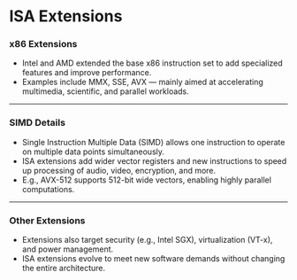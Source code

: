 # ISA Extensions

### x86 Extensions

* Intel and AMD extended the base x86 instruction set to add specialized features and improve performance.
* Examples include MMX, SSE, AVX — mainly aimed at accelerating multimedia, scientific, and parallel workloads.

---

### SIMD Details

* Single Instruction Multiple Data (SIMD) allows one instruction to operate on multiple data points simultaneously.
* ISA extensions add wider vector registers and new instructions to speed up processing of audio, video, encryption, and more.
* E.g., AVX-512 supports 512-bit wide vectors, enabling highly parallel computations.

---

### Other Extensions

* Extensions also target security (e.g., Intel SGX), virtualization (VT-x), and power management.
* ISA extensions evolve to meet new software demands without changing the entire architecture.
